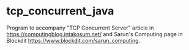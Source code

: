 # tcp_concurrent_java
Program to accompany "TCP Concurrent Server" article in https://computingblog.intakosum.net/ and Sarun's Computing page in Blockdit https://www.blockdit.com/sarun_computing.
